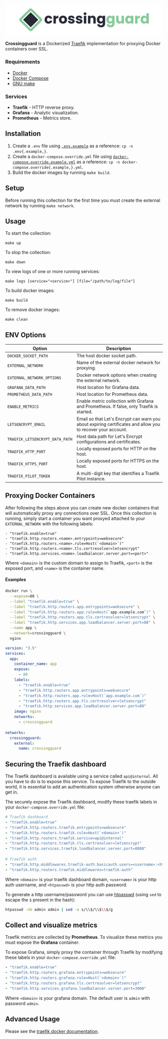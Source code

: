 <img src="logo/banner.png" />

**Crossingguard** is a Dockerized [Traefik](https://doc.traefik.io/traefik/) implementation for proxying Docker containers over SSL.

### Requirements

- [Docker](https://www.docker.com/get-started)
- [Docker Compose](https://docs.docker.com/compose/)
- [GNU make](https://www.gnu.org/software/make/)

### Services

- **Traefik** - HTTP reverse proxy.
- **Grafana** - Analytic visualization.
- **Prometheus** - Metrics store.

## Installation

1. Create a `.env` file using [`.env.example`](.env.example) as a reference: `cp -n .env{.example,}`.
2. Create a `docker-compose.override.yml` file using [`docker-compose.override.example.yml`](docker-compose.override.example.yml) as a reference: `cp -n docker-compose.override{.example,}.yml`.
2. Build the docker images by running `make build`.

## Setup

Before running this collection for the first time you must create the external network by running `make network`.

## Usage

To start the collection:

```
make up
```

To stop the collection:

```
make down
```

To view logs of one or more running services:

```
make logs [service="<service>"] [file="/path/to/log/file"]
```

To build docker images:

```
make build
```

To remove docker images:

```
make clean
```

## ENV Options

| Option                          | Description                                                                                                 |
| ------------------------------- | ----------------------------------------------------------------------------------------------------------- |
| `DOCKER_SOCKET_PATH`            | The host docker socket path.                                                                                |
| `EXTERNAL_NETWORK`              | Name of the external docker network for proxying.                                                           |
| `EXTERNAL_NETWORK_OPTIONS`      | Docker network options when creating the external network.                                                  |
| `GRAFANA_DATA_PATH`             | Host location for Grafana data.                                                                             |
| `PROMETHEUS_DATA_PATH`          | Host location for Prometheus data.                                                                          |
| `ENABLE_METRICS`                | Enable metric collection with Grafana and Prometheus. If false, only Traefik is started.                    |
| `LETSENCRYPT_EMAIL`             | Email so that Let's Encrypt can warn you about expiring certificates and allow you to recover your account. |
| `TRAEFIK_LETSENCRYPT_DATA_PATH` | Host data path for Let's Encrypt configurations and certificates.                                           |
| `TRAEFIK_HTTP_PORT`             | Locally exposed ports for HTTP on the host.                                                                 |
| `TRAEFIK_HTTPS_PORT`            | Locally exposed ports for HTTPS on the host.                                                                |
| `TRAEFIK_PILOT_TOKEN`           | A multi-digit key that identifies a Traefik Pilot instance.                                                 |

## Proxying Docker Containers

After following the steps above you can create new docker containers that will automatically proxy any connections over SSL. Once this collection is running, simply start a container you want proxyed attached to your `EXTERNAL_NETWORK` with the following labels:

```
- "traefik.enable=true"
- "traefik.http.routers.<name>.entrypoints=websecure"
- "traefik.http.routers.<name>.rule=Host(`<domain>`)"
- "traefik.http.routers.<name>.tls.certresolver=letsencrypt"
- "traefik.http.services.<name>.loadbalancer.server.port=<port>"
```

Where `<domain>` is the custom domain to assign to Traefik, `<port>` is the exposed port, and `<name>` is the container name.

#### Examples

```sh
docker run \
  --expose=80 \
  --label "traefik.enable=true" \
  --label "traefik.http.routers.app.entrypoints=websecure" \
  --label "traefik.http.routers.app.rule=Host(`app.example.com`)" \
  --label "traefik.http.routers.app.tls.certresolver=letsencrypt" \
  --label "traefik.http.services.app.loadbalancer.server.port=80" \
  --name app \
  --network=crossingguard \
  nginx
```

```yml
version: "3.5"
services:
  app:
    container_name: app
    expose:
      - 80
    labels:
      - "traefik.enable=true"
      - "traefik.http.routers.app.entrypoints=websecure"
      - "traefik.http.routers.app.rule=Host(`app.example.com`)"
      - "traefik.http.routers.app.tls.certresolver=letsencrypt"
      - "traefik.http.services.app.loadbalancer.server.port=80"
    image: nginx
    networks:
      - crossingguard

networks:
  crossingguard:
    external:
      name: crossingguard
```

## Securing the Traefik dashboard

The Traefik dashboard is available using a service called `api@internal`. All you have to do is to expose this service.
To expose Traefik to the outside world, it is essential to add an authentication system otherwise anyone can get in.

The securely expose the Traefik dashboard, modify these traefik labels in your `docker-compose.override.yml` file:

```yaml
# Traefik dashboard
- "traefik.enable=true"
- "traefik.http.routers.traefik.entrypoints=websecure"
- "traefik.http.routers.traefik.rule=Host(`<domain>`)"
- "traefik.http.routers.traefik.service=api@internal"
- "traefik.http.routers.traefik.tls.certresolver=letsencrypt"
- "traefik.http.services.traefik.loadbalancer.server.port=8080"

# Traefik auth
- "traefik.http.middlewares.traefik-auth.basicauth.users=<username>:<htpasswd>"
- "traefik.http.routers.traefik.middlewares=traefik-auth"
```

Where `<domain>` is your traefik dashboard domain, `<username>` is your http auth username, and `<htpasswd>` is your http auth password.

To generate a http username/password you can use [htpasswd](https://httpd.apache.org/docs/2.4/programs/htpasswd.html) (using `sed` to escape the `$` present in the hash):

```bash
htpasswd -nb admin admin | sed -e s/\\$/\\$\\$/g
```

## Collect and visualize metrics

Traefik metrics are collected by **Prometheus**. To visualize these metrics you must expose the **Grafana** container.

To expose Grafana, simply proxy the container through Traefik by modifying these labels in your `docker-compose.override.yml` file:

```yaml
- "traefik.enable=true"
- "traefik.http.routers.grafana.entrypoints=websecure"
- "traefik.http.routers.grafana.rule=Host(`<domain>`)"
- "traefik.http.routers.grafana.tls.certresolver=letsencrypt"
- "traefik.http.services.grafana.loadbalancer.server.port=3000"
```

Where `<domain>` is your grafana domain. The default user is `admin` with password `admin`.

## Advanced Usage

Please see the [traefik docker documentation](https://doc.traefik.io/traefik/providers/docker/).
